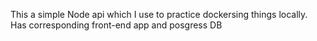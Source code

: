 This a simple Node api which I use to practice dockersing things locally. Has corresponding front-end app and posgress DB
